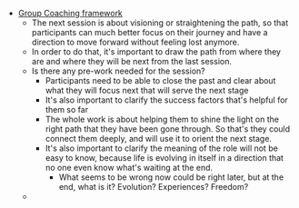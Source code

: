 - [Group Coaching framework](<Group Coaching framework.md>)
    - The next session is about visioning or straightening the path, so that participants can much better focus on their journey and have a direction to move forward without feeling lost anymore.
    - In order to do that, it's important to draw the path from where they are and where they will be next from the last session. 
    - Is there any pre-work needed for the session?
        - Participants need to be able to close the past and clear about what they will focus next that will serve the next  stage
        - It's also important to clarify the success factors that's helpful for them so far
        - The whole work is about helping them to shine the light on the right path that they have been gone through. So that's they could connect them deeply, and will use it to orient the next stage.
        - It's also important to clarify the meaning of the role will not be easy to know, because life is evolving in itself in a direction that no one even know what's waiting at the end.
            - What seems to be wrong now could be right later, but at the end, what is it? Evolution? Experiences? Freedom?
    - 
